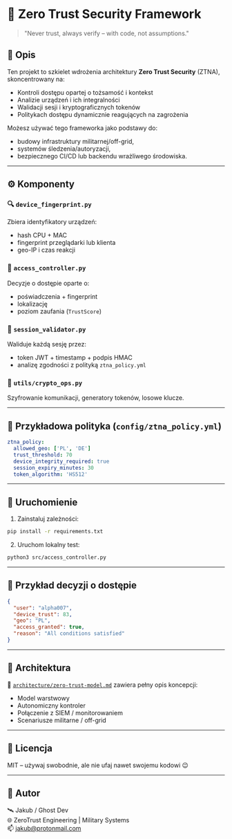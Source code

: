 # 🔐 Zero Trust Security Framework

> "Never trust, always verify – with code, not assumptions."

## 📌 Opis

Ten projekt to szkielet wdrożenia architektury **Zero Trust Security** (ZTNA), skoncentrowany na:
- Kontroli dostępu opartej o tożsamość i kontekst
- Analizie urządzeń i ich integralności
- Walidacji sesji i kryptograficznych tokenów
- Politykach dostępu dynamicznie reagujących na zagrożenia

Możesz używać tego frameworka jako podstawy do:
- budowy infrastruktury militarnej/off-grid,
- systemów śledzenia/autoryzacji,
- bezpiecznego CI/CD lub backendu wrażliwego środowiska.

---

## ⚙️ Komponenty

### 🔍 `device_fingerprint.py`
Zbiera identyfikatory urządzeń:
- hash CPU + MAC
- fingerprint przeglądarki lub klienta
- geo-IP i czas reakcji

### 🔐 `access_controller.py`
Decyzje o dostępie oparte o:
- poświadczenia + fingerprint
- lokalizację
- poziom zaufania (`TrustScore`)

### 🧠 `session_validator.py`
Waliduje każdą sesję przez:
- token JWT + timestamp + podpis HMAC
- analizę zgodności z polityką `ztna_policy.yml`

### 🔧 `utils/crypto_ops.py`
Szyfrowanie komunikacji, generatory tokenów, losowe klucze.

---

## 📁 Przykładowa polityka (`config/ztna_policy.yml`)
```yaml
ztna_policy:
  allowed_geo: ['PL', 'DE']
  trust_threshold: 70
  device_integrity_required: true
  session_expiry_minutes: 30
  token_algorithm: 'HS512'
```

---

## 🚀 Uruchomienie

1. Zainstaluj zależności:
```bash
pip install -r requirements.txt
```

2. Uruchom lokalny test:
```bash
python3 src/access_controller.py
```

---

## 🔐 Przykład decyzji o dostępie
```json
{
  "user": "alpha007",
  "device_trust": 83,
  "geo": "PL",
  "access_granted": true,
  "reason": "All conditions satisfied"
}
```

---

## 🧱 Architektura

📁 [`architecture/zero-trust-model.md`](architecture/zero-trust-model.md) zawiera pełny opis koncepcji:
- Model warstwowy
- Autonomiczny kontroler
- Połączenie z SIEM / monitorowaniem
- Scenariusze militarne / off-grid

---

## 📜 Licencja

MIT – używaj swobodnie, ale nie ufaj nawet swojemu kodowi 😉

---

## 📡 Autor

🛰️ Jakub / Ghost Dev  
🌐 ZeroTrust Engineering | Military Systems  
📫 jakub@protonmail.com
